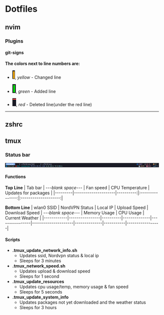 # Dotfiles

## nvim



### Plugins
#### git-signs
**The colors next to line numbers are:**

- ![Yellow Git Symbol](assets/yellow_git_change.png), *yellow* - Changed line

- ![Green Git Symbol](assets/green_git_add.png), *green* - Added line


- ![Red Git Symbol](assets/red_git_delete.png), *red* - Deleted line(under the red line)
---




## zshrc

## tmux

### Status bar

![Tmux Status Bar](assets/tmux_status_bar.png)
#### Functions
**Top Line**
  | Tab bar | *---blank space---* | Fan speed | CPU Temperature | Updates for packages |
  |---------|---------------------|----------:|:---------------:|:--------------------:|

**Bottom Line**
  | wlan0 SSID | NordVPN Status | Local IP | Upload Speed | Download Speed | *---blank space---* | Memory Usage | CPU Usage | Current Weather |
  |------------|----------------|----------|--------------|----------------|---------------------|--------------|-----------|-----------------|

#### Scripts
- **.tmux_update_network_info.sh**
    - Updates ssid, Nordvpn status & local ip
    - Sleeps for 3 minutes
- **.tmux_network_speed.sh**
    - Updates upload & download speed
    - Sleeps for 1 second
- **.tmux_update_resources**
    - Updates cpu usage/temp, memory usage & fan speed
    - Sleeps for 5 seconds
- **.tmux_update_system_info**
    - Updates packages not yet downloaded and the weather status
    - Sleeps for 3 hours


